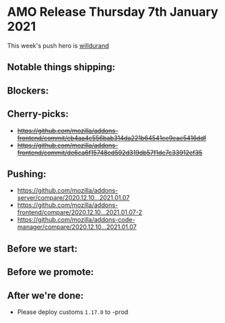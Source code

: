 # AMO Release Thursday 7th January 2021

This week's push hero is [willdurand](https://github.com/willdurand)

## Notable things shipping:

## Blockers:

## Cherry-picks:
- ~~https://github.com/mozilla/addons-frontend/commit/cb4aa4c556bab314da221b64541ee9eae5416ddf~~
- ~~https://github.com/mozilla/addons-frontend/commit/de6ca6f15748ed592d319db57f1dc7c33912ef35~~

## Pushing:

- https://github.com/mozilla/addons-server/compare/2020.12.10...2021.01.07
- https://github.com/mozilla/addons-frontend/compare/2020.12.10...2021.01.07-2
- https://github.com/mozilla/addons-code-manager/compare/2020.12.10...2021.01.07

## Before we start:

## Before we promote:

## After we're done:

- Please deploy customs `1.17.0` to -prod
